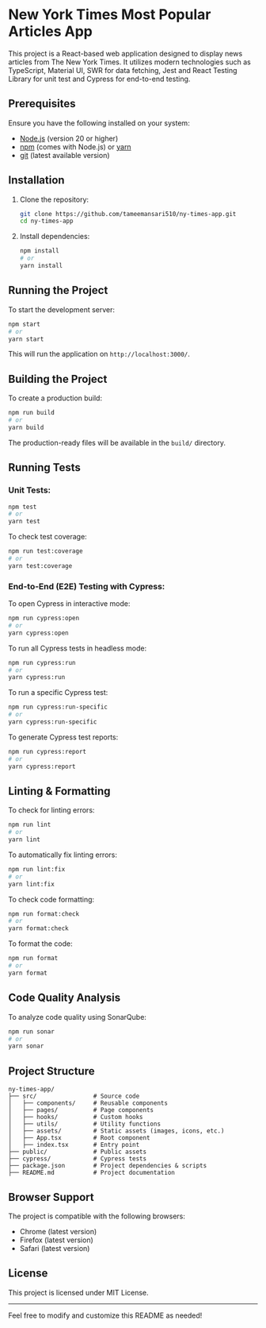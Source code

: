 # New York Times Most Popular Articles App

This project is a React-based web application designed to display news articles from The New York Times. It utilizes modern technologies such as TypeScript, Material UI, SWR for data fetching, Jest and React Testing Library for unit test and Cypress for end-to-end testing.

## Prerequisites

Ensure you have the following installed on your system:

- [Node.js](https://nodejs.org/) (version 20 or higher)
- [npm](https://www.npmjs.com/) (comes with Node.js) or [yarn](https://yarnpkg.com/)
- [git](https://git-scm.com/downloads) (latest available version)

## Installation

1. Clone the repository:
   ```sh
   git clone https://github.com/tameemansari510/ny-times-app.git
   cd ny-times-app
   ```
2. Install dependencies:
   ```sh
   npm install
   # or
   yarn install
   ```

## Running the Project

To start the development server:

```sh
npm start
# or
yarn start
```

This will run the application on `http://localhost:3000/`.

## Building the Project

To create a production build:

```sh
npm run build
# or
yarn build
```

The production-ready files will be available in the `build/` directory.

## Running Tests

### Unit Tests:

```sh
npm test
# or
yarn test
```

To check test coverage:

```sh
npm run test:coverage
# or
yarn test:coverage
```

### End-to-End (E2E) Testing with Cypress:

To open Cypress in interactive mode:

```sh
npm run cypress:open
# or
yarn cypress:open
```

To run all Cypress tests in headless mode:

```sh
npm run cypress:run
# or
yarn cypress:run
```

To run a specific Cypress test:

```sh
npm run cypress:run-specific
# or
yarn cypress:run-specific
```

To generate Cypress test reports:

```sh
npm run cypress:report
# or
yarn cypress:report
```

## Linting & Formatting

To check for linting errors:

```sh
npm run lint
# or
yarn lint
```

To automatically fix linting errors:

```sh
npm run lint:fix
# or
yarn lint:fix
```

To check code formatting:

```sh
npm run format:check
# or
yarn format:check
```

To format the code:

```sh
npm run format
# or
yarn format
```

## Code Quality Analysis

To analyze code quality using SonarQube:

```sh
npm run sonar
# or
yarn sonar
```

## Project Structure

```
ny-times-app/
├── src/                # Source code
│   ├── components/     # Reusable components
│   ├── pages/          # Page components
│   ├── hooks/          # Custom hooks
│   ├── utils/          # Utility functions
│   ├── assets/         # Static assets (images, icons, etc.)
│   ├── App.tsx         # Root component
│   ├── index.tsx       # Entry point
├── public/             # Public assets
├── cypress/            # Cypress tests
├── package.json        # Project dependencies & scripts
├── README.md           # Project documentation
```

## Browser Support

The project is compatible with the following browsers:

- Chrome (latest version)
- Firefox (latest version)
- Safari (latest version)

## License

This project is licensed under MIT License.

---

Feel free to modify and customize this README as needed!
